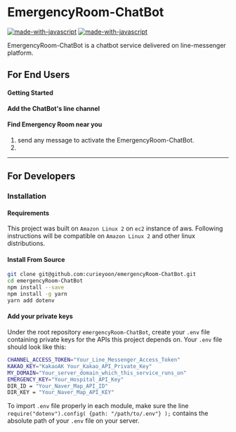 # EmergencyRoom-ChatBot


[![made-with-javascript](https://img.shields.io/badge/KHU--OSS-Group9-blueviolet)](https://www.javascript.com) [![made-with-javascript](https://img.shields.io/badge/Made%20with-JavaScript-1f425f.svg)](https://www.javascript.com)

EmergencyRoom-ChatBot is a chatbot service delivered on line-messenger platform.

## For End Users

#### Getting Started
**Add the ChatBot's line channel**


#### Find Emergency Room near you
1. send any message to activate the EmergencyRoom-ChatBot.
2. 
------


## For Developers
### Installation

#### Requirements
This project was built on ```Amazon Linux 2``` on ```ec2``` instance of aws. 
Following instructions will be compatible on ```Amazon Linux 2``` and other linux distributions. 

#### Install From Source
```bash
git clone git@github.com:curieyoon/emergencyRoom-ChatBot.git
cd emergencyRoom-ChatBot
npm install --save
npm install -g yarn
yarn add dotenv
```

#### Add your private keys
Under the root repository ```emergencyRoom-ChatBot```, create your ```.env``` file containing private keys for the APIs this project depends on. 
Your ```.env``` file should look like this:
```bash
CHANNEL_ACCESS_TOKEN="Your_Line_Messenger_Access_Token"
KAKAO_KEY="KakaoAK Your_Kakao_API_Private_Key"
MY_DOMAIN="Your_server_domain_which_this_service_runs_on"
EMERGENCY_KEY="Your_Hospital_API_Key"
DIR_ID = "Your_Naver_Map_API_ID"
DIR_KEY = "Your_Naver_Map_API_KEY"
```

To import ```.env``` file properly in each module, make sure the line ```require("dotenv").config( {path: "/path/to/.env"} );``` contains the absolute path of your ```.env``` file on your server.



